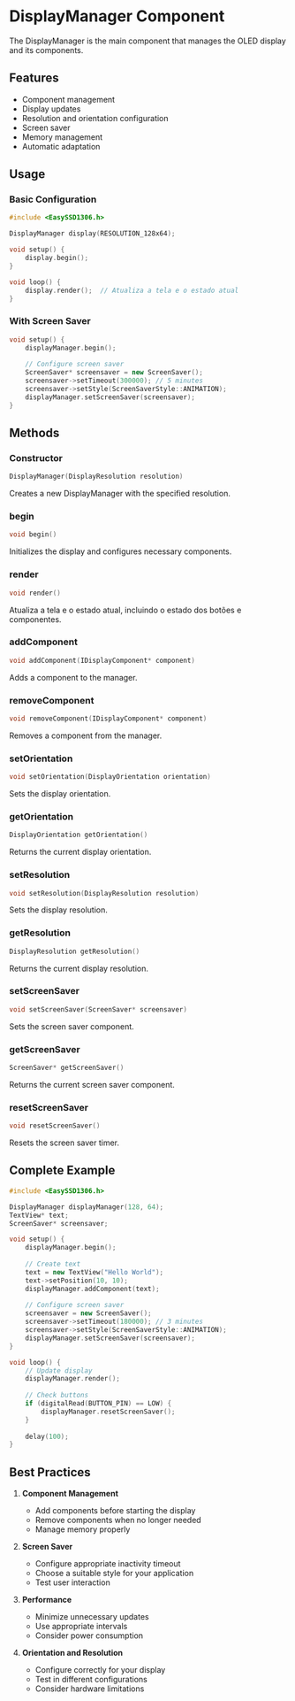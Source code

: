 # DisplayManager Component

The DisplayManager is the main component that manages the OLED display and its components.

## Features

- Component management
- Display updates
- Resolution and orientation configuration
- Screen saver
- Memory management
- Automatic adaptation

## Usage

### Basic Configuration

```cpp
#include <EasySSD1306.h>

DisplayManager display(RESOLUTION_128x64);

void setup() {
    display.begin();
}

void loop() {
    display.render();  // Atualiza a tela e o estado atual
}
```

### With Screen Saver

```cpp
void setup() {
    displayManager.begin();
    
    // Configure screen saver
    ScreenSaver* screensaver = new ScreenSaver();
    screensaver->setTimeout(300000); // 5 minutes
    screensaver->setStyle(ScreenSaverStyle::ANIMATION);
    displayManager.setScreenSaver(screensaver);
}
```

## Methods

### Constructor
```cpp
DisplayManager(DisplayResolution resolution)
```
Creates a new DisplayManager with the specified resolution.

### begin
```cpp
void begin()
```
Initializes the display and configures necessary components.

### render
```cpp
void render()
```
Atualiza a tela e o estado atual, incluindo o estado dos botões e componentes.

### addComponent
```cpp
void addComponent(IDisplayComponent* component)
```
Adds a component to the manager.

### removeComponent
```cpp
void removeComponent(IDisplayComponent* component)
```
Removes a component from the manager.

### setOrientation
```cpp
void setOrientation(DisplayOrientation orientation)
```
Sets the display orientation.

### getOrientation
```cpp
DisplayOrientation getOrientation()
```
Returns the current display orientation.

### setResolution
```cpp
void setResolution(DisplayResolution resolution)
```
Sets the display resolution.

### getResolution
```cpp
DisplayResolution getResolution()
```
Returns the current display resolution.

### setScreenSaver
```cpp
void setScreenSaver(ScreenSaver* screensaver)
```
Sets the screen saver component.

### getScreenSaver
```cpp
ScreenSaver* getScreenSaver()
```
Returns the current screen saver component.

### resetScreenSaver
```cpp
void resetScreenSaver()
```
Resets the screen saver timer.

## Complete Example

```cpp
#include <EasySSD1306.h>

DisplayManager displayManager(128, 64);
TextView* text;
ScreenSaver* screensaver;

void setup() {
    displayManager.begin();
    
    // Create text
    text = new TextView("Hello World");
    text->setPosition(10, 10);
    displayManager.addComponent(text);
    
    // Configure screen saver
    screensaver = new ScreenSaver();
    screensaver->setTimeout(180000); // 3 minutes
    screensaver->setStyle(ScreenSaverStyle::ANIMATION);
    displayManager.setScreenSaver(screensaver);
}

void loop() {
    // Update display
    displayManager.render();
    
    // Check buttons
    if (digitalRead(BUTTON_PIN) == LOW) {
        displayManager.resetScreenSaver();
    }
    
    delay(100);
}
```

## Best Practices

1. **Component Management**
   - Add components before starting the display
   - Remove components when no longer needed
   - Manage memory properly

2. **Screen Saver**
   - Configure appropriate inactivity timeout
   - Choose a suitable style for your application
   - Test user interaction

3. **Performance**
   - Minimize unnecessary updates
   - Use appropriate intervals
   - Consider power consumption

4. **Orientation and Resolution**
   - Configure correctly for your display
   - Test in different configurations
   - Consider hardware limitations 